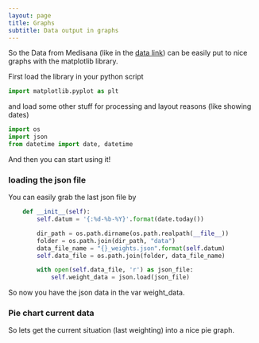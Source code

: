 ```yaml
---
layout: page
title: Graphs
subtitle: Data output in graphs
---
```


So the Data from Medisana (like in the [data link](/data)) can be easily put to nice graphs with the matplotlib library.

First load the library in your python script

```python
import matplotlib.pyplot as plt
```

and load some other stuff for processing and layout reasons (like showing dates)

```python
import os
import json
from datetime import date, datetime
```

And then you can start using it!

### loading the json file

You can easily grab the last json file by

```python
    def __init__(self):
        self.datum = '{:%d-%b-%Y}'.format(date.today())

        dir_path = os.path.dirname(os.path.realpath(__file__))
        folder = os.path.join(dir_path, "data")
        data_file_name = "{}_weights.json".format(self.datum)
        self.data_file = os.path.join(folder, data_file_name)

        with open(self.data_file, 'r') as json_file:
            self.weight_data = json.load(json_file)
```

So now you have the json data in the var weight_data.


### Pie chart current data

So lets get the current situation (last weighting) into a nice pie graph.


